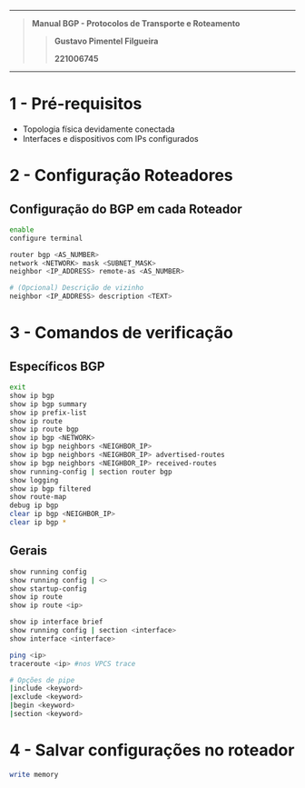 
---

> **Manual BGP - Protocolos de Transporte e Roteamento**
>
>> **Gustavo Pimentel Filgueira**
>>
>> **221006745**

---

# 1 - Pré-requisitos

- Topologia física devidamente conectada
- Interfaces e dispositivos com IPs configurados

# 2 - Configuração Roteadores

## Configuração do BGP em cada Roteador

```bash
enable
configure terminal

router bgp <AS_NUMBER>
network <NETWORK> mask <SUBNET_MASK>
neighbor <IP_ADDRESS> remote-as <AS_NUMBER>

# (Opcional) Descrição de vizinho
neighbor <IP_ADDRESS> description <TEXT>
```
# 3 - Comandos de verificação

## Específicos BGP 

```bash
exit
show ip bgp
show ip bgp summary
show ip prefix-list
show ip route
show ip route bgp
show ip bgp <NETWORK>
show ip bgp neighbors <NEIGHBOR_IP>
show ip bgp neighbors <NEIGHBOR_IP> advertised-routes
show ip bgp neighbors <NEIGHBOR_IP> received-routes
show running-config | section router bgp
show logging
show ip bgp filtered
show route-map
debug ip bgp
clear ip bgp <NEIGHBOR_IP>
clear ip bgp *
```

## Gerais

```bash
show running config
show running config | <>
show startup-config
show ip route
show ip route <ip>

show ip interface brief
show running config | section <interface>
show interface <interface>

ping <ip>
traceroute <ip> #nos VPCS trace

# Opções de pipe 
|include <keyword>
|exclude <keyword>
|begin <keyword>
|section <keyword>
```

# 4 - Salvar configurações no roteador

```bash
write memory
```
